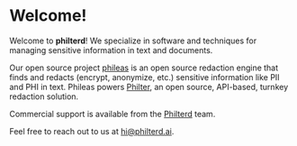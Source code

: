 # Welcome!

Welcome to **philterd**! We specialize in software and techniques for managing sensitive information in text and documents.

Our open source project [phileas](https://github.com/philterd/phileas) is an open source redaction engine that finds and redacts (encrypt, anonymize, etc.) sensitive information like PII and PHI in text. Phileas powers [Philter](https://www.github.com/philterd/philter), an open source, API-based, turnkey redaction solution.

Commercial support is available from the [Philterd](https://www.philterd.ai) team.

Feel free to reach out to us at hi@philterd.ai.
